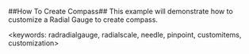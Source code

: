 ##How To Create Compass##
This example will demonstrate how to customize a Radial Gauge to create compass.

<keywords: radradialgauge, radialscale, needle, pinpoint, customitems, customization>